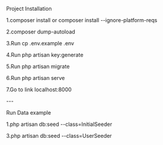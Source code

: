 <p>Project Installation</p>
<p>1.composer install or composer install --ignore-platform-reqs</p>
<p>2.composer dump-autoload</p>
<p>3.Run cp .env.example .env</p>
<p>4.Run php artisan key:generate</p>
<p>5.Run php artisan migrate</p>
<p>6.Run php artisan serve</p>
<p>7.Go to link localhost:8000</p>
<p>---</p>
<p>Run Data example</p>
<p>1.php artisan db:seed --class=InitialSeeder</p>
<p>3.php artisan db:seed --class=UserSeeder</p>
